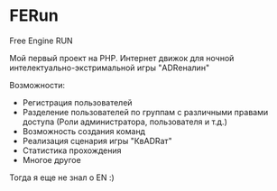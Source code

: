 FERun
=====
Free Engine RUN

Мой первый проект на PHP.
Интернет движок для ночной интелектуально-экстримальной игры "ADRеналин"

Возможности:
- Регистрация пользователей
- Разделение пользователей по группам с различными правами доступа (Роли администратора, пользователя и т.д.)
- Возможность создания команд
- Реализация сценария игры "КвADRат"
- Статистика прохождения
- Многое другое

Тогда я еще не знал о EN :)